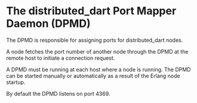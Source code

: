The distributed_dart Port Mapper Daemon (DPMD)
==

The DPMD is responsible for assigning ports for distributed_dart nodes.

A node fetches the port number of another node through the DPMD at the remote host to initiate a
connection request.

A DPMD must be running at each host where a node is running.  The DPMD can be started manually or
automatically as a result of the Erlang node startup.

By default the DPMD listens on port 4369.